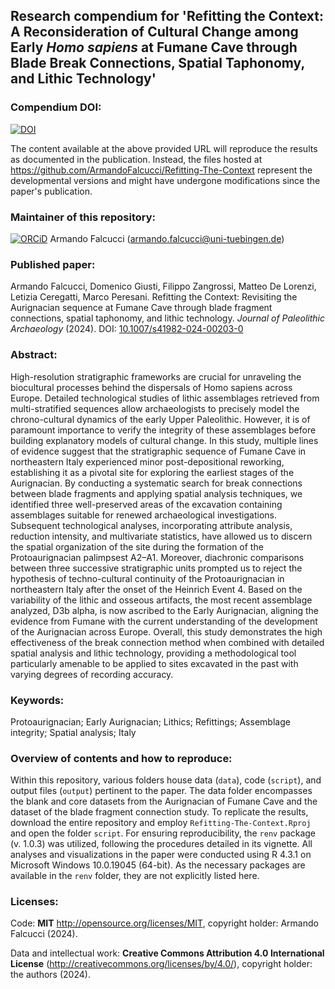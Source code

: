 ## Research compendium for 'Refitting the Context: A Reconsideration of Cultural Change among Early *Homo sapiens* at Fumane Cave through Blade Break Connections, Spatial Taphonomy, and Lithic Technology' 

### Compendium DOI:

[![DOI](https://zenodo.org/badge/785694313.svg)](https://zenodo.org/doi/10.5281/zenodo.10965413)

The content available at the above provided URL will reproduce the results as documented in the publication. Instead, the files hosted at <https://github.com/ArmandoFalcucci/Refitting-The-Context> represent the developmental versions and might have undergone modifications since the paper's publication.

### Maintainer of this repository:

[![ORCiD](https://img.shields.io/badge/ORCiD-0000--0002--3255--1005-green.svg)](https://orcid.org/0000-0002-3255-1005) Armando Falcucci (<armando.falcucci@uni-tuebingen.de>)

### Published paper:

Armando Falcucci, Domenico Giusti, Filippo Zangrossi, Matteo De Lorenzi, Letizia Ceregatti, Marco Peresani. Refitting the Context: Revisiting the Aurignacian sequence at Fumane Cave through blade fragment connections, spatial taphonomy, and lithic technology. _Journal of Paleolithic Archaeology_ (2024). DOI: [10.1007/s41982-024-00203-0](https://doi.org/10.1007/s41982-024-00203-0)

### Abstract:

High-resolution stratigraphic frameworks are crucial for unraveling the biocultural processes behind the dispersals of Homo sapiens across Europe. Detailed technological studies of lithic assemblages retrieved from multi-stratified sequences allow archaeologists to precisely model the chrono-cultural dynamics of the early Upper Paleolithic. However, it is of paramount importance to verify the integrity of these assemblages before building explanatory models of cultural change. In this study, multiple lines of evidence suggest that the stratigraphic sequence of Fumane Cave in northeastern Italy experienced minor post-depositional reworking, establishing it as a pivotal site for exploring the earliest stages of the Aurignacian. By conducting a systematic search for break connections between blade fragments and applying spatial analysis techniques, we identified three well-preserved areas of the excavation containing assemblages suitable for renewed archaeological investigations. Subsequent technological analyses, incorporating attribute analysis, reduction intensity, and multivariate statistics, have allowed us to discern the spatial organization of the site during the formation of the Protoaurignacian palimpsest A2–A1. Moreover, diachronic comparisons between three successive stratigraphic units prompted us to reject the hypothesis of techno-cultural continuity of the Protoaurignacian in northeastern Italy after the onset of the Heinrich Event 4. Based on the variability of the lithic and osseous artifacts, the most recent assemblage analyzed, D3b alpha, is now ascribed to the Early Aurignacian, aligning the evidence from Fumane with the current understanding of the development of the Aurignacian across Europe. Overall, this study demonstrates the high effectiveness of the break connection method when combined with detailed spatial analysis and lithic technology, providing a methodological tool particularly amenable to be applied to sites excavated in the past with varying degrees of recording accuracy.

### Keywords:

Protoaurignacian; Early Aurignacian; Lithics; Refittings; Assemblage integrity; Spatial analysis; Italy

### Overview of contents and how to reproduce:

Within this repository, various folders house data (`data`), code (`script`), and output files (`output`) pertinent to the paper. The data folder encompasses the blank and core datasets from the Aurignacian of Fumane Cave and the dataset of the blade fragment connection study. To replicate the results, download the entire repository and employ `Refitting-The-Context.Rproj` and open the folder `script`. For ensuring reproducibility, the `renv` package (v. 1.0.3) was utilized, following the procedures detailed in its vignette. All analyses and visualizations in the paper were conducted using R 4.3.1 on Microsoft Windows 10.0.19045 (64-bit). As the necessary packages are available in the `renv` folder, they are not explicitly listed here.

### Licenses:

Code: __MIT__ <http://opensource.org/licenses/MIT>, copyright holder: Armando Falcucci (2024).

Data and intellectual work: __Creative Commons Attribution 4.0 International License__ (http://creativecommons.org/licenses/by/4.0/), copyright holder: the authors (2024).
